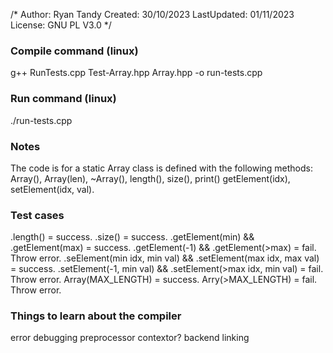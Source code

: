 /* 
    Author: Ryan Tandy
    Created: 30/10/2023
    LastUpdated: 01/11/2023
    License: GNU PL V3.0
*/

### Compile command (linux)
g++ RunTests.cpp Test-Array.hpp Array.hpp -o run-tests.cpp

### Run command (linux)
./run-tests.cpp

### Notes
The code is for a static Array class is defined with the following methods:
Array(), Array(len), ~Array(), length(), size(), print()
getElement(idx), setElement(idx, val).

### Test cases
.length() = success.
.size() = success.
.getElement(min) && .getElement(max) = success.
.getElement(-1) && .getElement(>max) = fail. Throw error.
.seElement(min idx, min val) && .setElement(max idx, max val) = success.
.setElement(-1, min val) && .setElement(>max idx, min val) = fail. Throw error.
Array(MAX_LENGTH) = success.
Arry(>MAX_LENGTH) = fail. Throw error.

### Things to learn about the compiler
error debugging
preprocessor
contextor?
backend
linking